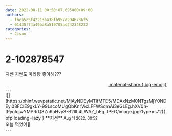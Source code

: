 ```yaml
---
date: 2022-08-11 00:50:07.695000+09:00
authors:
  - fbca5c5f42213aa38fb957d2946736f5
  - 01435f74a49ba8a519705ad242348232
categories:
  - Jisun
---
```


# 2-102878547

<div class="post-container" markdown="1">
<div class="content-container md-sidebar__scrollwrap" markdown="1">

지쎈 지쎈도 마라탕 좋아해???

</div>
</div>

<div style="text-align: right;" markdown="1">
<a href="https://weverse.io/fromis9/fanpost/2-102878547" style="text-align: right;">:material-share:{.big-emoji}</a>
</div>
---

<div class="comments-container md-sidebar__scrollwrap" markdown="1">
<div class="comment" markdown="1">
<div class='id-container' markdown="1">
![](https://phinf.wevpstatic.net/MjAyNDEyMTlfMTE5/MDAxNzM0NTgzMjY0NDEy.08FClE9gxLY-99LscoMUgQbKnrVicLFFWSqmAi3eGLEg.hXV0n-tPyoIqjwYMPRrQ8Zn9aHvy3-B2llL4LWAZ_bEg.JPEG/image.jpg?type=s72){ pfp loading=lazy }
**<span class="artist">지선</span>** <small>Aug 11 2022, 00:52</small><br>
</div>
<div class='comment-body' markdown="1">
오늘 먹었어🤤
</div>
</div>
</div>
---
